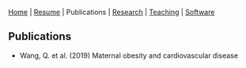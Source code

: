 [Home](https://qwangcode.github.io/website) | [Resume](../cv/cv.md) | Publications | [Research](../research/rs.md) | [Teaching](../teaching/teach.md) | [Software](../software/tools.md)

## Publications

- Wang, Q. et al. (2019) Maternal obesity and cardiovascular disease
